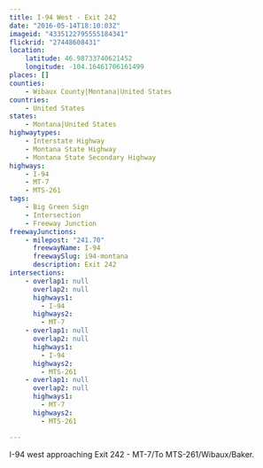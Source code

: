 ```yaml
---
title: I-94 West - Exit 242
date: "2016-05-14T18:10:03Z"
imageid: "4335122795555184341"
flickrid: "27448608431"
location:
    latitude: 46.98733740621452
    longitude: -104.16461706161499
places: []
counties:
    - Wibaux County|Montana|United States
countries:
    - United States
states:
    - Montana|United States
highwaytypes:
    - Interstate Highway
    - Montana State Highway
    - Montana State Secondary Highway
highways:
    - I-94
    - MT-7
    - MTS-261
tags:
    - Big Green Sign
    - Intersection
    - Freeway Junction
freewayJunctions:
    - milepost: "241.70"
      freewayName: I-94
      freewaySlug: i94-montana
      description: Exit 242
intersections:
    - overlap1: null
      overlap2: null
      highways1:
        - I-94
      highways2:
        - MT-7
    - overlap1: null
      overlap2: null
      highways1:
        - I-94
      highways2:
        - MTS-261
    - overlap1: null
      overlap2: null
      highways1:
        - MT-7
      highways2:
        - MTS-261

---
```

I-94 west approaching Exit 242 - MT-7/To MTS-261/Wibaux/Baker.